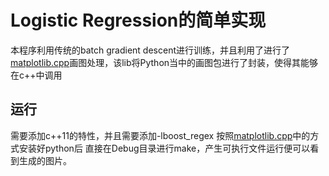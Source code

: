 # Logistic Regression的简单实现
本程序利用传统的batch gradient descent进行训练，并且利用了进行了[matplotlib.cpp](https://github.com/lava/matplotlib-cpp)画图处理，该lib将Python当中的画图包进行了封装，使得其能够在c++中调用

## 运行
需要添加c++11的特性，并且需要添加-lboost_regex
按照[matplotlib.cpp](https://github.com/lava/matplotlib-cpp)中的方式安装好python后
直接在Debug目录进行make，产生可执行文件运行便可以看到生成的图片。